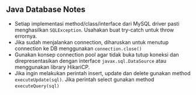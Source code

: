 ## Java Database Notes

* Setiap implementasi method/class/interface dari MySQL driver pasti menghasilkan `SQLException`. Usahakan buat try-catch untuk throw errornya.
* Jika sudah menjalankan connection, diharuskan untuk menutup connection ke DB menggunakan `connection.close()`
* Gunakan konsep connection pool agar tidak buka tutup koneksi dan direpresentasikan dengan interface `javax.sql.DataSource` atau menggunakan library HikariCP.
* Jika ingin melakukan perintah insert, update dan delete gunakan method `executeUpdate(sql)`. Jika perintah select gunakan method `executeQuery(sql)`